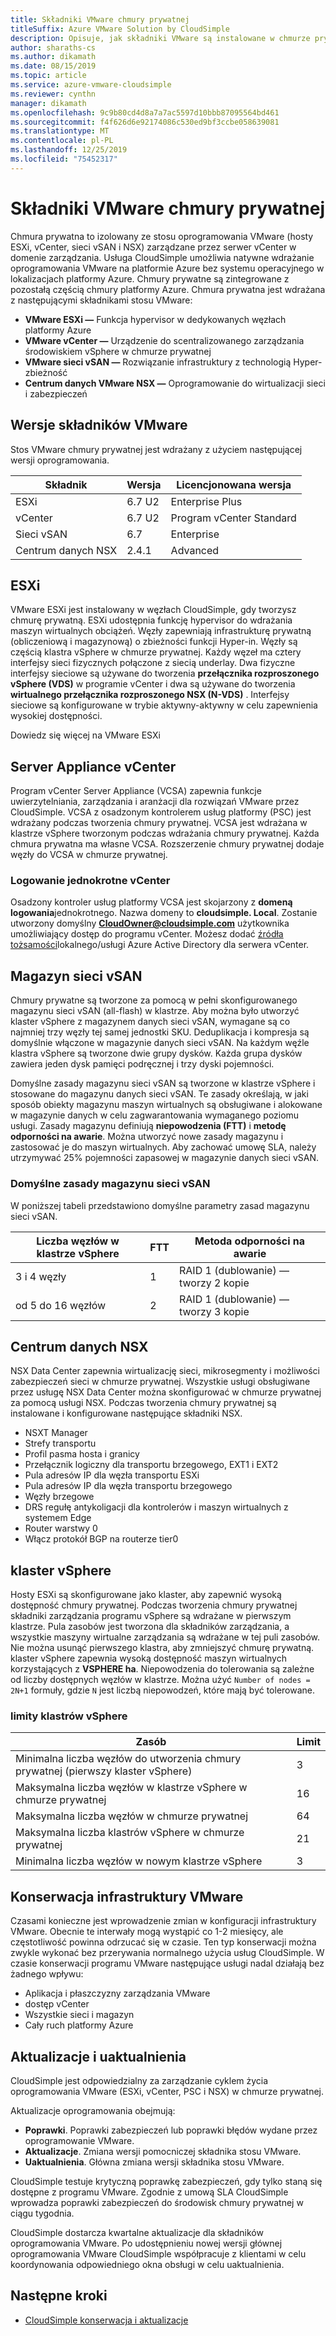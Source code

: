 ```yaml
---
title: Składniki VMware chmury prywatnej
titleSuffix: Azure VMware Solution by CloudSimple
description: Opisuje, jak składniki VMware są instalowane w chmurze prywatnej
author: sharaths-cs
ms.author: dikamath
ms.date: 08/15/2019
ms.topic: article
ms.service: azure-vmware-cloudsimple
ms.reviewer: cynthn
manager: dikamath
ms.openlocfilehash: 9c9b80cd4d8a7a7ac5597d10bbb87095564bd461
ms.sourcegitcommit: f4f626d6e92174086c530ed9bf3ccbe058639081
ms.translationtype: MT
ms.contentlocale: pl-PL
ms.lasthandoff: 12/25/2019
ms.locfileid: "75452317"
---
```

# <a name="private-cloud-vmware-components"></a>Składniki VMware chmury prywatnej

Chmura prywatna to izolowany ze stosu oprogramowania VMware (hosty ESXi, vCenter, sieci vSAN i NSX) zarządzane przez serwer vCenter w domenie zarządzania.  Usługa CloudSimple umożliwia natywne wdrażanie oprogramowania VMware na platformie Azure bez systemu operacyjnego w lokalizacjach platformy Azure.  Chmury prywatne są zintegrowane z pozostałą częścią chmury platformy Azure.  Chmura prywatna jest wdrażana z następującymi składnikami stosu VMware:

* **VMware ESXi —** Funkcja hypervisor w dedykowanych węzłach platformy Azure
* **VMware vCenter —** Urządzenie do scentralizowanego zarządzania środowiskiem vSphere w chmurze prywatnej
* **VMware sieci vSAN —** Rozwiązanie infrastruktury z technologią Hyper-zbieżność
* **Centrum danych VMware NSX —** Oprogramowanie do wirtualizacji sieci i zabezpieczeń  

## <a name="vmware-component-versions"></a>Wersje składników VMware

Stos VMware chmury prywatnej jest wdrażany z użyciem następującej wersji oprogramowania.

| Składnik | Wersja | Licencjonowana wersja |
|-----------|---------|------------------|
| ESXi | 6.7 U2 | Enterprise Plus |
| vCenter | 6.7 U2 | Program vCenter Standard |
| Sieci vSAN | 6.7 | Enterprise |
| Centrum danych NSX | 2.4.1 | Advanced |

## <a name="esxi"></a>ESXi

VMware ESXi jest instalowany w węzłach CloudSimple, gdy tworzysz chmurę prywatną.  ESXi udostępnia funkcję hypervisor do wdrażania maszyn wirtualnych obciążeń.  Węzły zapewniają infrastrukturę prywatną (obliczeniową i magazynową) o zbieżności funkcji Hyper-in.  Węzły są częścią klastra vSphere w chmurze prywatnej.  Każdy węzeł ma cztery interfejsy sieci fizycznych połączone z siecią underlay.  Dwa fizyczne interfejsy sieciowe są używane do tworzenia **przełącznika rozproszonego vSphere (VDS)** w programie vCenter i dwa są używane do tworzenia **wirtualnego przełącznika rozproszonego NSX (N-VDS)** .  Interfejsy sieciowe są konfigurowane w trybie aktywny-aktywny w celu zapewnienia wysokiej dostępności.

Dowiedz się więcej na VMware ESXi

## <a name="vcenter-server-appliance"></a>Server Appliance vCenter

Program vCenter Server Appliance (VCSA) zapewnia funkcje uwierzytelniania, zarządzania i aranżacji dla rozwiązań VMware przez CloudSimple. VCSA z osadzonym kontrolerem usług platformy (PSC) jest wdrażany podczas tworzenia chmury prywatnej.  VCSA jest wdrażana w klastrze vSphere tworzonym podczas wdrażania chmury prywatnej.  Każda chmura prywatna ma własne VCSA.  Rozszerzenie chmury prywatnej dodaje węzły do VCSA w chmurze prywatnej.

### <a name="vcenter-single-sign-on"></a>Logowanie jednokrotne vCenter

Osadzony kontroler usług platformy VCSA jest skojarzony z **domeną logowania**jednokrotnego.  Nazwa domeny to **cloudsimple. Local**.  Zostanie utworzony domyślny **CloudOwner@cloudsimple.com** użytkownika umożliwiający dostęp do programu vCenter.  Możesz dodać [źródła tożsamości](set-vcenter-identity.md)lokalnego/usługi Azure Active Directory dla serwera vCenter.

## <a name="vsan-storage"></a>Magazyn sieci vSAN

Chmury prywatne są tworzone za pomocą w pełni skonfigurowanego magazynu sieci vSAN (all-flash) w klastrze.  Aby można było utworzyć klaster vSphere z magazynem danych sieci vSAN, wymagane są co najmniej trzy węzły tej samej jednostki SKU.  Deduplikacja i kompresja są domyślnie włączone w magazynie danych sieci vSAN.  Na każdym węźle klastra vSphere są tworzone dwie grupy dysków. Każda grupa dysków zawiera jeden dysk pamięci podręcznej i trzy dyski pojemności.

Domyślne zasady magazynu sieci vSAN są tworzone w klastrze vSphere i stosowane do magazynu danych sieci vSAN.  Te zasady określają, w jaki sposób obiekty magazynu maszyn wirtualnych są obsługiwane i alokowane w magazynie danych w celu zagwarantowania wymaganego poziomu usługi.  Zasady magazynu definiują **niepowodzenia (FTT)** i **metodę odporności na awarie**.  Można utworzyć nowe zasady magazynu i zastosować je do maszyn wirtualnych. Aby zachować umowę SLA, należy utrzymywać 25% pojemności zapasowej w magazynie danych sieci vSAN.  

### <a name="default-vsan-storage-policy"></a>Domyślne zasady magazynu sieci vSAN

W poniższej tabeli przedstawiono domyślne parametry zasad magazynu sieci vSAN.

| Liczba węzłów w klastrze vSphere | FTT | Metoda odporności na awarie |
|------------------------------------|-----|--------------------------|
| 3 i 4 węzły | 1 | RAID 1 (dublowanie) — tworzy 2 kopie |
| od 5 do 16 węzłów | 2 | RAID 1 (dublowanie) — tworzy 3 kopie |

## <a name="nsx-data-center"></a>Centrum danych NSX

NSX Data Center zapewnia wirtualizację sieci, mikrosegmenty i możliwości zabezpieczeń sieci w chmurze prywatnej.  Wszystkie usługi obsługiwane przez usługę NSX Data Center można skonfigurować w chmurze prywatnej za pomocą usługi NSX.  Podczas tworzenia chmury prywatnej są instalowane i konfigurowane następujące składniki NSX.

* NSXT Manager
* Strefy transportu
* Profil pasma hosta i granicy
* Przełącznik logiczny dla transportu brzegowego, EXT1 i EXT2
* Pula adresów IP dla węzła transportu ESXi
* Pula adresów IP dla węzła transportu brzegowego
* Węzły brzegowe
* DRS regułę antykoligacji dla kontrolerów i maszyn wirtualnych z systemem Edge
* Router warstwy 0
* Włącz protokół BGP na routerze tier0

## <a name="vsphere-cluster"></a>klaster vSphere

Hosty ESXi są skonfigurowane jako klaster, aby zapewnić wysoką dostępność chmury prywatnej.  Podczas tworzenia chmury prywatnej składniki zarządzania programu vSphere są wdrażane w pierwszym klastrze.  Pula zasobów jest tworzona dla składników zarządzania, a wszystkie maszyny wirtualne zarządzania są wdrażane w tej puli zasobów. Nie można usunąć pierwszego klastra, aby zmniejszyć chmurę prywatną.  klaster vSphere zapewnia wysoką dostępność maszyn wirtualnych korzystających z **VSPHERE ha**.  Niepowodzenia do tolerowania są zależne od liczby dostępnych węzłów w klastrze.  Można użyć ```Number of nodes = 2N+1``` formuły, gdzie ```N``` jest liczbą niepowodzeń, które mają być tolerowane.

### <a name="vsphere-cluster-limits"></a>limity klastrów vSphere

| Zasób | Limit |
|----------|-------|
| Minimalna liczba węzłów do utworzenia chmury prywatnej (pierwszy klaster vSphere) | 3 |
| Maksymalna liczba węzłów w klastrze vSphere w chmurze prywatnej | 16 |
| Maksymalna liczba węzłów w chmurze prywatnej | 64 |
| Maksymalna liczba klastrów vSphere w chmurze prywatnej | 21 |
| Minimalna liczba węzłów w nowym klastrze vSphere | 3 |

## <a name="vmware-infrastructure-maintenance"></a>Konserwacja infrastruktury VMware

Czasami konieczne jest wprowadzenie zmian w konfiguracji infrastruktury VMware. Obecnie te interwały mogą wystąpić co 1-2 miesięcy, ale częstotliwość powinna odrzucać się w czasie. Ten typ konserwacji można zwykle wykonać bez przerywania normalnego użycia usług CloudSimple. W czasie konserwacji programu VMware następujące usługi nadal działają bez żadnego wpływu:

* Aplikacja i płaszczyzny zarządzania VMware
* dostęp vCenter
* Wszystkie sieci i magazyn
* Cały ruch platformy Azure

## <a name="updates-and-upgrades"></a>Aktualizacje i uaktualnienia

CloudSimple jest odpowiedzialny za zarządzanie cyklem życia oprogramowania VMware (ESXi, vCenter, PSC i NSX) w chmurze prywatnej.

Aktualizacje oprogramowania obejmują:

* **Poprawki**. Poprawki zabezpieczeń lub poprawki błędów wydane przez oprogramowanie VMware.
* **Aktualizacje**. Zmiana wersji pomocniczej składnika stosu VMware.
* **Uaktualnienia**. Główna zmiana wersji składnika stosu VMware.

CloudSimple testuje krytyczną poprawkę zabezpieczeń, gdy tylko staną się dostępne z programu VMware. Zgodnie z umową SLA CloudSimple wprowadza poprawki zabezpieczeń do środowisk chmury prywatnej w ciągu tygodnia.

CloudSimple dostarcza kwartalne aktualizacje dla składników oprogramowania VMware. Po udostępnieniu nowej wersji głównej oprogramowania VMware CloudSimple współpracuje z klientami w celu koordynowania odpowiedniego okna obsługi w celu uaktualnienia.  

## <a name="next-steps"></a>Następne kroki

* [CloudSimple konserwacja i aktualizacje](cloudsimple-maintenance-updates.md)
